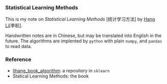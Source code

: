 ### Statistical Learning Methods

This is my note on *Statistical Learning Methods* [统计学习方法] by [Hang
Li](http://www.hangli-hl.com/index.html)[李航]. 

Handwritten notes are in Chinese, but may be translated into English in the future. The algorithms are implented by `python` with plain `numpy`, and `pandas` to read data. 

### Reference

- [lihang_book_algorithm](https://github.com/WenDesi/lihang_book_algorithm): a repository in `sklearn`
- Statical Learning Methods: the book
  
